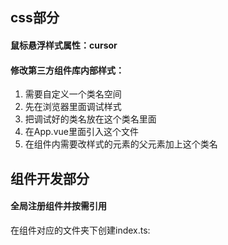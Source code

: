 ## css部分
#### 鼠标悬浮样式属性：cursor
#### 修改第三方组件库内部样式：

 1. 需要自定义一个类名空间
 2. 先在浏览器里面调试样式
 3. 把调试好的类名放在这个类名里面
 4. 在App.vue里面引入这个文件
 5. 在组件内需要改样式的元素的父元素加上这个类名
 ## 组件开发部分
 #### 全局注册组件并按需引用
 在组件对应的文件夹下创建index.ts:
 ````js
 
 ````

<!--stackedit_data:
eyJoaXN0b3J5IjpbLTE5ODAzMDcxNzVdfQ==
-->